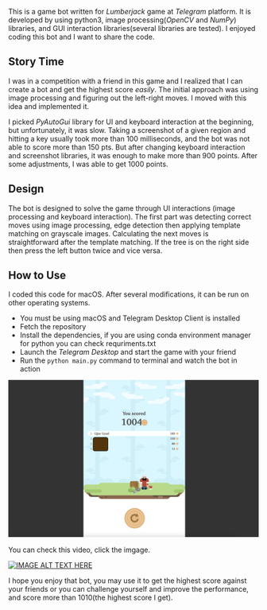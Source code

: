 
This is a game bot written for *Lumberjack* game at *Telegram* platform. It is developed by using python3, image processing(*OpenCV* and *NumPy*) libraries, and GUI interaction libraries(several libraries are tested). I enjoyed coding this bot and I want to share the code.

## Story Time
I was in a competition with a friend in this game and I realized that I can create a bot and get the highest score *easily*. The initial approach was using image processing and figuring out the left-right moves. I moved with this idea and implemented it. 

I picked *PyAutoGui* library for UI and keyboard interaction at the beginning, but unfortunately, it was slow. Taking a screenshot of a given region and hitting a key usually took more than 100 milliseconds,  and the bot was not able to score more than 150 pts. But after changing keyboard interaction and screenshot libraries, it was enough to make more than 900 points. After some adjustments, I was able to get 1000 points.

## Design
The bot is designed to solve the game through UI interactions (image processing and keyboard interaction). The first part was detecting correct moves using image processing, edge detection then applying template matching on grayscale images. Calculating the next moves is straightforward after the template matching. If the tree is on the right side then press the left button twice and vice versa.

## How to Use
I coded this code for macOS. After several modifications, it can be run on other operating systems.
* You must be using macOS and Telegram Desktop Client is installed
* Fetch the repository
* Install the dependencies, if you are using conda environment manager for python you can check requriments.txt
* Launch the *Telegram Desktop* and start the game with your friend
* Run the ```python main.py``` command to terminal and watch the bot in action


![](score.png)


You can check this video, click the imgage.

[![IMAGE ALT TEXT HERE](http://img.youtube.com/vi/PW-yBRepZ_8/0.jpg)](http://www.youtube.com/watch?v=PW-yBRepZ_8)


I hope you enjoy that bot, you may use it to get the highest score against your friends or you can challenge yourself and improve the performance, and score more than 1010(the highest score I get).